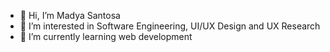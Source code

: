 
- 👋 Hi, I’m Madya Santosa
- 👀 I’m interested in Software Engineering, UI/UX Design and UX Research
- 🌱 I’m currently learning web development

<!---
madya-dev/madya-dev is a ✨ special ✨ repository because its `README.md` (this file) appears on your GitHub profile.
You can click the Preview link to take a look at your changes.
--->
